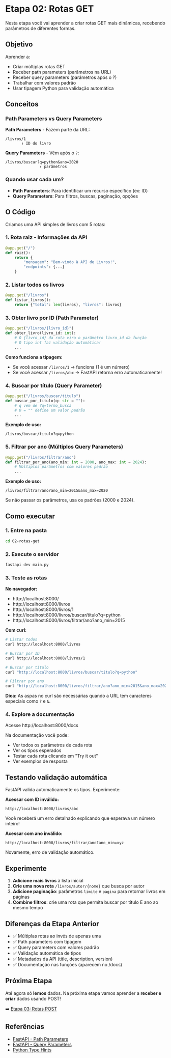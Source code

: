 # Etapa 02: Rotas GET

Nesta etapa você vai aprender a criar rotas GET mais dinâmicas, recebendo parâmetros de diferentes formas.

## Objetivo

Aprender a:
- Criar múltiplas rotas GET
- Receber path parameters (parâmetros na URL)
- Receber query parameters (parâmetros após o ?)
- Trabalhar com valores padrão
- Usar tipagem Python para validação automática

## Conceitos

### Path Parameters vs Query Parameters

**Path Parameters** - Fazem parte da URL:
```
/livros/1
       ↑ ID do livro
```

**Query Parameters** - Vêm após o `?`:
```
/livros/buscar?q=python&ano=2020
               ↑ parâmetros
```

### Quando usar cada um?

- **Path Parameters**: Para identificar um recurso específico (ex: ID)
- **Query Parameters**: Para filtros, buscas, paginação, opções

## O Código

Criamos uma API simples de livros com 5 rotas:

### 1. Rota raiz - Informações da API

```python
@app.get("/")
def raiz():
    return {
        "mensagem": "Bem-vindo à API de Livros!",
        "endpoints": {...}
    }
```

### 2. Listar todos os livros

```python
@app.get("/livros")
def listar_livros():
    return {"total": len(livros), "livros": livros}
```

### 3. Obter livro por ID (Path Parameter)

```python
@app.get("/livros/{livro_id}")
def obter_livro(livro_id: int):
    # O {livro_id} da rota vira o parâmetro livro_id da função
    # O tipo int faz validação automática!
    ...
```

**Como funciona a tipagem:**
- Se você acessar `/livros/1` → funciona (1 é um número)
- Se você acessar `/livros/abc` → FastAPI retorna erro automaticamente!

### 4. Buscar por título (Query Parameter)

```python
@app.get("/livros/buscar/titulo")
def buscar_por_titulo(q: str = ""):
    # q vem de ?q=termo_busca
    # O = "" define um valor padrão
    ...
```

**Exemplo de uso:**
```
/livros/buscar/titulo?q=python
```

### 5. Filtrar por ano (Múltiplos Query Parameters)

```python
@app.get("/livros/filtrar/ano")
def filtrar_por_ano(ano_min: int = 2000, ano_max: int = 2024):
    # Múltiplos parâmetros com valores padrão
    ...
```

**Exemplo de uso:**
```
/livros/filtrar/ano?ano_min=2015&ano_max=2020
```

Se não passar os parâmetros, usa os padrões (2000 e 2024).

## Como executar

### 1. Entre na pasta

```bash
cd 02-rotas-get
```

### 2. Execute o servidor

```bash
fastapi dev main.py
```

### 3. Teste as rotas

**No navegador:**
- http://localhost:8000/
- http://localhost:8000/livros
- http://localhost:8000/livros/1
- http://localhost:8000/livros/buscar/titulo?q=python
- http://localhost:8000/livros/filtrar/ano?ano_min=2015

**Com curl:**

```bash
# Listar todos
curl http://localhost:8000/livros

# Buscar por ID
curl http://localhost:8000/livros/1

# Buscar por título
curl "http://localhost:8000/livros/buscar/titulo?q=python"

# Filtrar por ano
curl "http://localhost:8000/livros/filtrar/ano?ano_min=2015&ano_max=2020"
```

**Dica:** As aspas no curl são necessárias quando a URL tem caracteres especiais como `?` e `&`.

### 4. Explore a documentação

Acesse http://localhost:8000/docs

Na documentação você pode:
- Ver todos os parâmetros de cada rota
- Ver os tipos esperados
- Testar cada rota clicando em "Try it out"
- Ver exemplos de resposta

## Testando validação automática

FastAPI valida automaticamente os tipos. Experimente:

**Acessar com ID inválido:**
```
http://localhost:8000/livros/abc
```

Você receberá um erro detalhado explicando que esperava um número inteiro!

**Acessar com ano inválido:**
```
http://localhost:8000/livros/filtrar/ano?ano_min=xyz
```

Novamente, erro de validação automático.

## Experimente

1. **Adicione mais livros** à lista inicial
2. **Crie uma nova rota** `/livros/autor/{nome}` que busca por autor
3. **Adicione paginação**: parâmetros `limite` e `pagina` para retornar livros em páginas
4. **Combine filtros**: crie uma rota que permita buscar por título E ano ao mesmo tempo

## Diferenças da Etapa Anterior

- ✅ Múltiplas rotas ao invés de apenas uma
- ✅ Path parameters com tipagem
- ✅ Query parameters com valores padrão
- ✅ Validação automática de tipos
- ✅ Metadados da API (title, description, version)
- ✅ Documentação nas funções (aparecem no /docs)

## Próxima Etapa

Até agora só **lemos** dados. Na próxima etapa vamos aprender a **receber e criar** dados usando POST!

➡️ [Etapa 03: Rotas POST](../03-rotas-post/)

## Referências

- [FastAPI - Path Parameters](https://fastapi.tiangolo.com/tutorial/path-params/)
- [FastAPI - Query Parameters](https://fastapi.tiangolo.com/tutorial/query-params/)
- [Python Type Hints](https://docs.python.org/3/library/typing.html)
